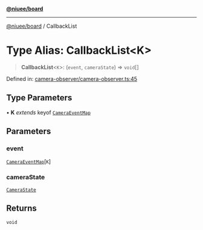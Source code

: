 [**@niuee/board**](../README.md)

***

[@niuee/board](../globals.md) / CallbackList

# Type Alias: CallbackList\<K\>

> **CallbackList**\<`K`\>: (`event`, `cameraState`) => `void`[]

Defined in: [camera-observer/camera-observer.ts:45](https://github.com/niuee/board/blob/e6c1edcccf6525a0cc9088782c7c4653e837f533/src/camera-observer/camera-observer.ts#L45)

## Type Parameters

• **K** *extends* keyof [`CameraEventMap`](CameraEventMap.md)

## Parameters

### event

[`CameraEventMap`](CameraEventMap.md)\[`K`\]

### cameraState

[`CameraState`](CameraState.md)

## Returns

`void`
